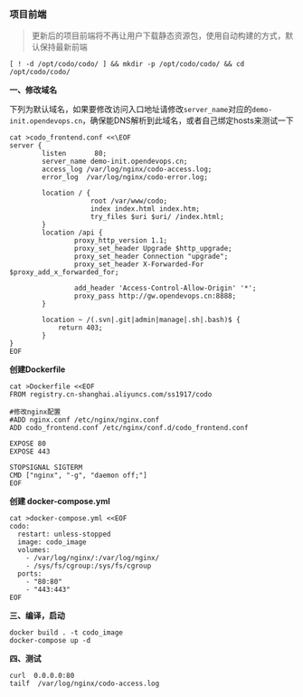 ### 项目前端

> 更新后的项目前端将不再让用户下载静态资源包，使用自动构建的方式，默认保持最新前端

```
[ ! -d /opt/codo/codo/ ] && mkdir -p /opt/codo/codo/ && cd /opt/codo/codo/
```

**一、修改域名**

下列为默认域名，如果要修改访问入口地址请修改`server_name`对应的`demo-init.opendevops.cn`，确保能DNS解析到此域名，或者自己绑定hosts来测试一下

```
cat >codo_frontend.conf <<\EOF
server {
        listen       80;
        server_name demo-init.opendevops.cn;
        access_log /var/log/nginx/codo-access.log;
        error_log  /var/log/nginx/codo-error.log;

        location / {
                    root /var/www/codo;
                    index index.html index.htm;
                    try_files $uri $uri/ /index.html;
        }
        location /api {
                proxy_http_version 1.1;
                proxy_set_header Upgrade $http_upgrade;
                proxy_set_header Connection "upgrade";
                proxy_set_header X-Forwarded-For $proxy_add_x_forwarded_for;

                add_header 'Access-Control-Allow-Origin' '*';
                proxy_pass http://gw.opendevops.cn:8888;
        }

        location ~ /(.svn|.git|admin|manage|.sh|.bash)$ {
            return 403;
        }
}
EOF

```

**创建Dockerfile**

```shell
cat >Dockerfile <<EOF
FROM registry.cn-shanghai.aliyuncs.com/ss1917/codo

#修改nginx配置
#ADD nginx.conf /etc/nginx/nginx.conf
ADD codo_frontend.conf /etc/nginx/conf.d/codo_frontend.conf

EXPOSE 80
EXPOSE 443

STOPSIGNAL SIGTERM
CMD ["nginx", "-g", "daemon off;"]
EOF

```

**创建 docker-compose.yml**

```shell
cat >docker-compose.yml <<EOF
codo:
  restart: unless-stopped
  image: codo_image
  volumes:
    - /var/log/nginx/:/var/log/nginx/
    - /sys/fs/cgroup:/sys/fs/cgroup
  ports:
    - "80:80"
    - "443:443"
EOF

```

**三、编译，启动**

```shell
docker build . -t codo_image
docker-compose up -d
```


**四、测试**

```
curl  0.0.0.0:80
tailf  /var/log/nginx/codo-access.log
```
